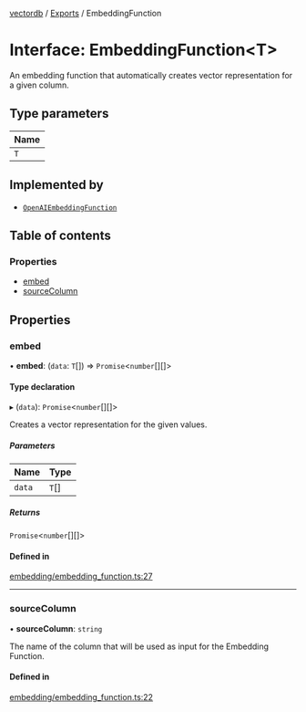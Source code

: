 [vectordb](../README.md) / [Exports](../modules.md) / EmbeddingFunction

# Interface: EmbeddingFunction\<T\>

An embedding function that automatically creates vector representation for a given column.

## Type parameters

| Name |
| :------ |
| `T` |

## Implemented by

- [`OpenAIEmbeddingFunction`](../classes/OpenAIEmbeddingFunction.md)

## Table of contents

### Properties

- [embed](EmbeddingFunction.md#embed)
- [sourceColumn](EmbeddingFunction.md#sourcecolumn)

## Properties

### embed

• **embed**: (`data`: `T`[]) => `Promise`\<`number`[][]\>

#### Type declaration

▸ (`data`): `Promise`\<`number`[][]\>

Creates a vector representation for the given values.

##### Parameters

| Name | Type |
| :------ | :------ |
| `data` | `T`[] |

##### Returns

`Promise`\<`number`[][]\>

#### Defined in

[embedding/embedding_function.ts:27](https://github.com/lancedb/lancedb/blob/c89d5e6/node/src/embedding/embedding_function.ts#L27)

___

### sourceColumn

• **sourceColumn**: `string`

The name of the column that will be used as input for the Embedding Function.

#### Defined in

[embedding/embedding_function.ts:22](https://github.com/lancedb/lancedb/blob/c89d5e6/node/src/embedding/embedding_function.ts#L22)
